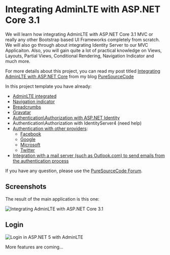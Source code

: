# Integrating AdminLTE with ASP.NET Core 3.1
We will learn how integrating AdminLTE with ASP.NET Core 3.1 MVC or really any other Bootstrap based UI Frameworks completely from scratch. We will also go through about integrating Identity Server to our MVC Applicaiton. Also, you will gain quite a lot of practical knowledge on Views, Layouts, Partial Views, Conditional Rendering, Navigation Indicator and much more.

For more details about this project, you can read my post titled [Integrating AdminLTE with ASP.NET Core](https://www.puresourcecode.com/dotnet/net-core/integrating-adminlte-with-asp-net-core/) from my blog [PureSourceCode](https://www.puresourcecode.com)

In this project template you have already:

- [AdminLTE integrated](https://www.puresourcecode.com/dotnet/net-core/integrating-adminlte-with-asp-net-core/)
- [Navigation indicator](https://www.puresourcecode.com/dotnet/net-core/features-for-adminlte-with-asp-net-core/#h-adding-navigation)
- [Breadcrumbs](https://www.puresourcecode.com/dotnet/net-core/features-for-adminlte-with-asp-net-core/#h-breadcrumbs)
- [Gravatar](https://www.puresourcecode.com/dotnet/net-core/features-for-adminlte-with-asp-net-core/#h-gravatar)
- [Authentication\Authorization with ASP.NET Identity](https://www.puresourcecode.com/dotnet/net-core/integration-with-identity-in-adminlte-project/)
- Authentication\Authorization with IdentityServer4 (need help)
- [Authentication with other providers](https://www.puresourcecode.com/dotnet/net-core/external-providers-in-adminlte-project/):
    - [Facebook](https://www.puresourcecode.com/dotnet/net-core/external-providers-in-adminlte-project/#h-add-facebook-authentication)
    - [Google](https://www.puresourcecode.com/dotnet/net-core/external-providers-in-adminlte-project/#h-add-google-authentication)
    - [Microsoft](https://www.puresourcecode.com/dotnet/net-core/external-providers-in-adminlte-project/#h-add-microsoft-authentication)
    - [Twitter](https://www.puresourcecode.com/dotnet/net-core/external-providers-in-adminlte-project/#h-add-twitter-authentication)
- [Integration with a mail server (such as Outlook.com) to send emails from the authentication process](https://www.puresourcecode.com/dotnet/net-core/integration-with-identity-in-adminlte-project#h-account-confirmation-and-password-recovery-in-asp-net-core)

If you have any question, please use the [PureSourceCode Forum](https://www.puresourcecode.com/forum/).

## Screenshots
The result of the main application is this one:

![Integrating AdminLTE with ASP.NET Core 3.1](https://www.puresourcecode.com/wp-content/uploads/2021/02/adminlte-aspnet-core-integration-2.png)

## Login

![Login in ASP.NET 5 with AdminLTE](https://www.puresourcecode.com/wp-content/uploads/2021/02/AdminLTE-Dasboard-and-Control-Panel-Template-Login.png)

More features are coming...
